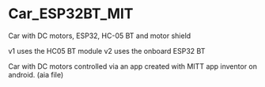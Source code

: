 # Car_ESP32BT_MIT
Car with DC motors, ESP32, HC-05 BT and motor shield

v1 uses the HC05 BT module
v2 uses the onboard ESP32 BT

Car with DC motors controlled via an app created with MITT app inventor on android. (aia file)

